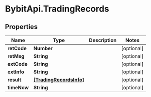 # BybitApi.TradingRecords

## Properties
Name | Type | Description | Notes
------------ | ------------- | ------------- | -------------
**retCode** | **Number** |  | [optional] 
**retMsg** | **String** |  | [optional] 
**extCode** | **String** |  | [optional] 
**extInfo** | **String** |  | [optional] 
**result** | [**[TradingRecordsInfo]**](docs/TradingRecordsInfo.md) |  | [optional] 
**timeNow** | **String** |  | [optional] 


